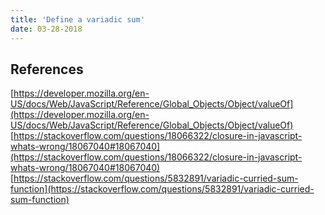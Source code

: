 ```yaml
---
title: 'Define a variadic sum'
date: 03-28-2018
---
```



## References

[https://developer.mozilla.org/en-US/docs/Web/JavaScript/Reference/Global_Objects/Object/valueOf](https://developer.mozilla.org/en-US/docs/Web/JavaScript/Reference/Global_Objects/Object/valueOf)
[https://stackoverflow.com/questions/18066322/closure-in-javascript-whats-wrong/18067040#18067040](https://stackoverflow.com/questions/18066322/closure-in-javascript-whats-wrong/18067040#18067040)
[https://stackoverflow.com/questions/5832891/variadic-curried-sum-function](https://stackoverflow.com/questions/5832891/variadic-curried-sum-function)